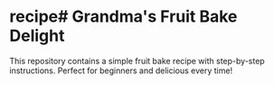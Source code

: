 # recipe# Grandma's Fruit Bake Delight
This repository contains a simple fruit bake recipe with step-by-step instructions. Perfect for beginners and delicious every time!

